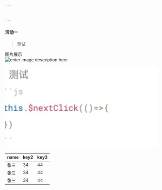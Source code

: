 ```yaml
---


---
```


<h4 id="活动一">活动一</h4>
<blockquote>
<p>测试</p>
</blockquote>
<p>图片展示<br>
<img src="https://ss2.baidu.com/-vo3dSag_xI4khGko9WTAnF6hhy/zhidao/pic/item/5d6034a85edf8db18e821f720a23dd54564e7473.jpg" alt="enter image description here"></p>
<p><img src="https://github.com/tianyige21/stackEditOnline/blob/master/codeimage.png" alt="sdf"></p>

<table>
<thead>
<tr>
<th>name</th>
<th>key2</th>
<th>key3</th>
</tr>
</thead>
<tbody>
<tr>
<td>张三</td>
<td>34</td>
<td>44</td>
</tr>
<tr>
<td>张三</td>
<td>34</td>
<td>44</td>
</tr>
<tr>
<td>张三</td>
<td>34</td>
<td>44</td>
</tr>
</tbody>
</table>
